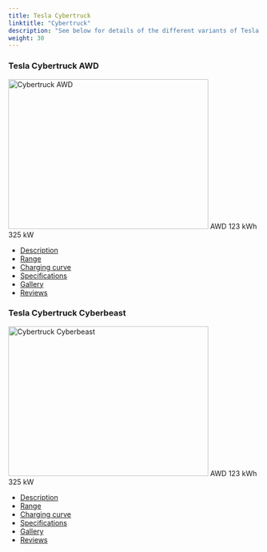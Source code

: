 ```yaml
---
title: Tesla Cybertruck
linktitle: "Cybertruck"
description: "See below for details of the different variants of Tesla Cybertruck"
weight: 30
---
```

<!-- markdownlint-disable MD033 -->
<!-- markdownlint-disable MD010 -->
<div class="container p-3 mb-4 bg-body-tertiary rounded border">
<h3>Tesla Cybertruck AWD</h3>
	<div class="row">
		<div class="col col-12 col-md-6">
			<a href="cybertruck_awd/"><img src="https://media.evkx.net/multimedia/models/tesla/cybertruck/cybertruck_awd/main_1_xst.jpg" class="img-fluid" width="400px" height="300px" alt="Cybertruck AWD" ></a>
<i class="bi bi-record2-fill"></i> AWD <i class="bi bi-battery-full"></i> 123 kWh <i class="bi bi-ev-station"></i> 325 kW 
		</div>
		<div class="col col-12 col-md-6">
			<ul class="list-group list-group-flush">
				<li class="list-group-item list-group-item-action"><a href="cybertruck_awd/" class="text-decoration-none text-black"><i class="bi-car-front"></i> Description</a></li>
				<li class="list-group-item list-group-item-action"><a href="cybertruck_awd/rangeandconsumption/" class="text-decoration-none text-black" ><i class="bi-file-earmark-bar-graph"></i> Range</a></li>
				<li class="list-group-item list-group-item-action"><a href="cybertruck_awd/chargingcurve/" class="text-decoration-none text-black" ><i class="bi-battery-charging"></i> Charging curve</a></li>
				<li class="list-group-item list-group-item-action"><a href="cybertruck_awd/specifications/" class="text-decoration-none text-black" ><i class="bi-layout-text-sidebar-reverse"></i> Specifications</a></li>
				<li class="list-group-item list-group-item-action"><a href="cybertruck_awd/gallery/" class="text-decoration-none text-black" ><i class="bi-images"></i> Gallery</a></li>
				<li class="list-group-item list-group-item-action"><a href="cybertruck_awd/reviews/" class="text-decoration-none text-black" ><i class="bi-person-video2"></i> Reviews</a></li>
			</ul>
		</div>
	</div>
</div>
<div class="container p-3 mb-4 bg-body-tertiary rounded border">
<h3>Tesla Cybertruck Cyberbeast</h3>
	<div class="row">
		<div class="col col-12 col-md-6">
			<a href="cybertruck_cyberbeast/"><img src="https://media.evkx.net/multimedia/models/tesla/cybertruck/cybertruck_cyberbeast/main_1_xst.jpg" class="img-fluid" width="400px" height="300px" alt="Cybertruck Cyberbeast" ></a>
<i class="bi bi-record2-fill"></i> AWD <i class="bi bi-battery-full"></i> 123 kWh <i class="bi bi-ev-station"></i> 325 kW 
		</div>
		<div class="col col-12 col-md-6">
			<ul class="list-group list-group-flush">
				<li class="list-group-item list-group-item-action"><a href="cybertruck_cyberbeast/" class="text-decoration-none text-black"><i class="bi-car-front"></i> Description</a></li>
				<li class="list-group-item list-group-item-action"><a href="cybertruck_cyberbeast/rangeandconsumption/" class="text-decoration-none text-black" ><i class="bi-file-earmark-bar-graph"></i> Range</a></li>
				<li class="list-group-item list-group-item-action"><a href="cybertruck_cyberbeast/chargingcurve/" class="text-decoration-none text-black" ><i class="bi-battery-charging"></i> Charging curve</a></li>
				<li class="list-group-item list-group-item-action"><a href="cybertruck_cyberbeast/specifications/" class="text-decoration-none text-black" ><i class="bi-layout-text-sidebar-reverse"></i> Specifications</a></li>
				<li class="list-group-item list-group-item-action"><a href="cybertruck_cyberbeast/gallery/" class="text-decoration-none text-black" ><i class="bi-images"></i> Gallery</a></li>
				<li class="list-group-item list-group-item-action"><a href="cybertruck_cyberbeast/reviews/" class="text-decoration-none text-black" ><i class="bi-person-video2"></i> Reviews</a></li>
			</ul>
		</div>
	</div>
</div>
